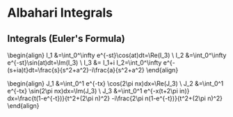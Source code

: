 # Albahari Integrals
## Integrals (Euler's Formula)
\begin{align}
I_1 &=\int_0^\infty e^{-st}\cos(at)dt=\Re(I_3) \\
I_2 &=\int_0^\infty e^{-st}\sin(at)dt=\Im(I_3) \\
I_3 &= I_1+i I_2=\int_0^\infty e^{-(s+ia)t}dt=\frac{s}{s^2+a^2}-i\frac{a}{s^2+a^2}
\end{align}

\begin{align}
J_1 &=\int_0^1 e^{-tx} \cos(2\pi nx)dx=\Re(J_3) \\
J_2 &=\int_0^1 e^{-tx} \sin(2\pi nx)dx=\Im(J_3) \\
J_3 &=\int_0^1 e^{-x(t+2\pi in)} dx=\frac{t(1-e^{-t})}{t^2+(2\pi n)^2}
-i\frac{2\pi n(1-e^{-t})}{t^2+(2\pi n)^2}
\end{align}